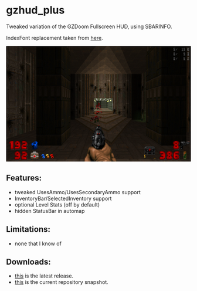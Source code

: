 # gzhud_plus

Tweaked variation of the GZDoom Fullscreen HUD, using SBARINFO.

IndexFont replacement taken from [here](https://github.com/3saster/fullscrn_huds/tree/master/fonts/oldfont).

![README](https://raw.githubusercontent.com/liPillON/gzhud_plus/main/README.png)


## Features:
- tweaked UsesAmmo/UsesSecondaryAmmo support
- InventoryBar/SelectedInventory support
- optional Level Stats (off by default)
- hidden StatusBar in automap


## Limitations:
- none that I know of


## Downloads:
- [this](https://github.com/liPillON/gzhud_plus/releases/latest) is the latest release.
- [this](https://github.com/liPillON/gzhud_plus/archive/refs/heads/main.zip) is the current repository snapshot.

